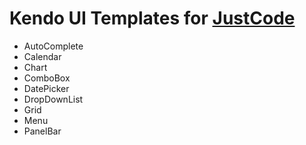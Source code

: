 # Kendo UI Templates for [JustCode](http://www.telerik.com/products/justcode.aspx)

* AutoComplete
* Calendar
* Chart
* ComboBox
* DatePicker
* DropDownList
* Grid
* Menu
* PanelBar